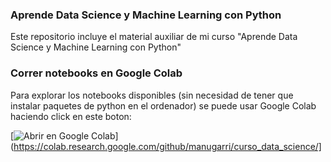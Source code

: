 ### Aprende Data Science y Machine Learning con Python


Este repositorio incluye el material auxiliar de mi curso "Aprende Data Science y Machine Learning con Python"

### Correr notebooks en Google Colab

Para explorar los notebooks disponibles (sin necesidad de tener que instalar paquetes de python en el ordenador) se puede usar Google Colab haciendo click en este boton:

[![Abrir en Google Colab](https://colab.research.google.com/assets/colab-badge.svg)](https://colab.research.google.com/github/manugarri/curso_data_science/]
